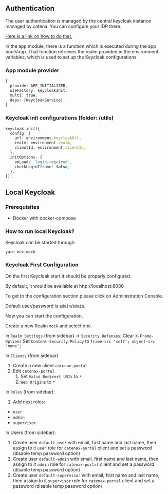 ## Authentication

The user authentication is managed by the central keycloak instance managed by catena.
You can configure your IDP there.

[Here is a link on how to do that.](https://github.com/eclipse-tractusx/portal-assets/blob/main/docs/developer/02.%20Technical%20Integration/02.%20Identity%20Provider%20Management/02.%20Configure%20Company%20IdP.md)

In the app module, there is a function which is executed during the app bootstrap.
That function retrieves the realm provided in the environment variables,
which is used to set up the Keycloak configurations.

### App module provider

```typescript
{
  provide: APP_INITIALIZER,
  useFactory: keycloakInit,
  multi: true,
  deps: [KeycloakService],
}
```

### Keycloak init configurations (folder: /utils)

```typescript
keycloak.init({
  config: {
    url: environment.keycloakUrl,
    realm: environment.realm,
    clientId: environment.clientId,
  },
  initOptions: {
    onLoad: 'login-required',
    checkLoginIframe: false,
  },
});
```

## Local Keycloak

### Prerequisites

- Docker with docker-compose

### How to run local Keycloak?

Keycloak can be started through:

```
yarn env:mock
```

### Keycloak First Configuration

On the first Keycloak start it should be properly configured.

By default, it would be available at http://localhost:8080

To get to the configuration section please click on Administration Console.

Default user/password is `admin`/`admin`.

Now you can start the configuration.

Create a new Realm `mock` and select one.

In `Realm Settings` (from sidebar) -> `Security Defenses`:
Clear `X-Frame-Options`
Set `Content-Security-Policy` to `frame-src 'self'; object-src 'none’;`

In `Clients` (from sidebar)

1. Create a new client `catenax-portal`
2. Edit `catenax-portal`
   1. Set `Valid Redirect URIs` to `*`
   2. `Web Origins` to `*`

In `Roles` (from sidebar):

1. Add next roles:

- `user`
- `admin`
- `supervisor`

In Users (from sidebar):

1. Create user `default-user` with email, first name and last name, then assign to it `user` role for `catenax-portal` client and set a password (disable temp password option)
2. Create user `default-admin` with email, first name and last name, then assign to it `admin` role for `catenax-portal` client and set a password (disable temp password option)
3. Create user `default-supervisor` with email, first name and last name, then assign to it `supervisor` role for `catenax-portal` client and set a password (disable temp password option)
